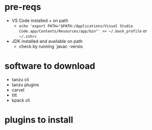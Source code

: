 # pre-reqs

* VS Code installed + on path
  * `echo 'export PATH="$PATH:/Applications/Visual Studio Code.app/Contents/Resources/app/bin"' >> ~/.bash_profile` or `~/.zshrc`
* JDK installed and available on path 
  * check by running `javac -versio


# software to download

* tanzu cli
* tanzu plugins
* carvel
* tilt
* kpack cli

# plugins to install

